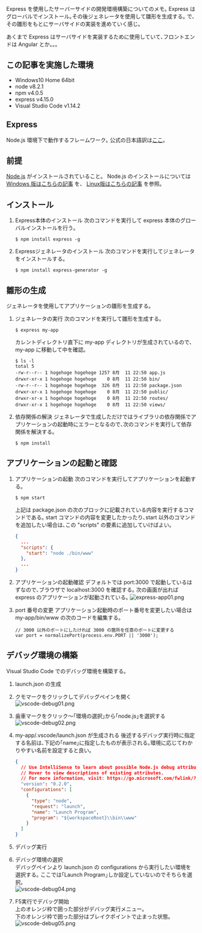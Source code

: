 Express を使用したサーバーサイドの開発環境構築についてのメモ｡
Express はグローバルでインストール｡その後ジェネレータを使用して雛形を生成する｡
で､その雛形をもとにサーバサイドの実装を進めていく感じ｡

あくまで Express はサーバサイドを実装するために使用していて､フロントエンドは Angular とか｡｡｡

## この記事を実施した環境
* Windows10 Home 64bit
* node v8.2.1
* npm v4.0.5
* express v4.15.0
* Visual Studio Code v1.14.2

## Express
Node.js 環境下で動作するフレームワーク｡
公式の日本語訳は[ここ](http://expressjs.com/ja/)｡

## 前提
[Node.js](https://nodejs.org/ja/) がインストールされていること。
Node.js のインストールについては [Windows 版はこちらの記事](http://qiita.com/ksh-fthr/items/fc8b015a066a36a40dc2) を、 [Linux版はこちらの記事](http://qiita.com/ksh-fthr/items/c272384f73f8e319733c) を参照。 

## インストール
1. Express本体のインストール
    次のコマンドを実行して express 本体のグローバルインストールを行う｡

    ```
    $ npm install express -g
    ```

1. Expressジェネレータのインストール
    次のコマンドを実行してジェネレータをインストールする｡

    ```
    $ npm install express-generator -g
    ```

## 雛形の生成
ジェネレータを使用してアプリケーションの雛形を生成する｡

1. ジェネレータの実行
    次のコマンドを実行して雛形を生成する｡

    ```
    $ express my-app
    ```

    カレントディレクトリ直下に my-app ディレクトリが生成されているので､ my-app に移動して中を確認｡

    ```
    $ ls -l
    total 5
    -rw-r--r-- 1 hogehoge hogehoge 1257 8月  11 22:50 app.js
    drwxr-xr-x 1 hogehoge hogehoge    0 8月  11 22:50 bin/
    -rw-r--r-- 1 hogehoge hogehoge  326 8月  11 22:50 package.json
    drwxr-xr-x 1 hogehoge hogehoge    0 8月  11 22:50 public/
    drwxr-xr-x 1 hogehoge hogehoge    0 8月  11 22:50 routes/
    drwxr-xr-x 1 hogehoge hogehoge    0 8月  11 22:50 views/
    ```

1. 依存関係の解決
ジェネレータで生成しただけではライブラリの依存関係でアプリケーションの起動時にエラーとなるので､次のコマンドを実行して依存関係を解決する｡

    ```
    $ npm install
    ```

## アプリケーションの起動と確認
1. アプリケーションの起動
    次のコマンドを実行してアプリケーションを起動する｡

    ```
    $ npm start
    ```

    上記は package.json の次のブロックに記載されている内容を実行するコマンドである｡
    start コマンドの内容を変更したかったり､start 以外のコマンドを追加したい場合は､この "scripts" の要素に追加していけばよい｡

    ```javascript:package.json
    {
      ...
      "scripts": {
        "start": "node ./bin/www"
      },
      ...
    }
    ```

1. アプリケーションの起動確認
    デフォルトでは port:3000 で起動しているはずなので､ブラウザで localhost:3000 を確認する｡
    次の画面が出れば express のアプリケーションが起動されている｡
    ![express-app01.png](https://qiita-image-store.s3.amazonaws.com/0/193342/6acd3193-e416-4c65-37a5-097d5ace467b.png)

1. port 番号の変更
    アプリケーション起動時のポート番号を変更したい場合は my-app/bin/www の次のコードを編集する｡

    ```javascirpt:my-app/bin/www
    // 3000 以外のポートにしたければ 3000 の箇所を任意のポートに変更する
    var port = normalizePort(process.env.PORT || '3000');
    ```

## デバッグ環境の構築
Visual Studio Code でのデバッグ環境を構築する｡

1. launch.json の生成

  1. クモマークをクリックしてデバッグペインを開く  
    ![vscode-debug01.png](https://qiita-image-store.s3.amazonaws.com/0/193342/4470b01e-5077-9ec4-ebb4-3a6121f92cd3.png)

  1. 歯車マークをクリック～｢環境の選択｣から｢node.js｣を選択する
    ![vscode-debug02.png](https://qiita-image-store.s3.amazonaws.com/0/193342/8a9ff1bf-ee9c-29de-7b29-8ecbe45d59fb.png)

  1. my-app/.vscode/launch.json が生成される 
  後述するデバッグ実行時に指定する名前は､下記の｢name｣に指定したものが表示される｡環境に応じてわかりやすい名前を設定すると良い｡

        ```javascript:生成されたlaunch.json
        {
          // Use IntelliSense to learn about possible Node.js debug attributes.
          // Hover to view descriptions of existing attributes.
          // For more information, visit: https://go.microsoft.com/fwlink/?linkid=830387
          "version": "0.2.0",
          "configurations": [
            {
              "type": "node",
              "request": "launch",
              "name": "Launch Program",
              "program": "${workspaceRoot}\\bin\\www"
            }
          ]
        }
        ```

1. デバッグ実行

  1. デバッグ環境の選択  
  デバッグペインより launch.json の configurations から実行したい環境を選択する｡
  ここでは｢Launch Program｣しか設定していないのでそちらを選択｡  
  ![vscode-debug04.png](https://qiita-image-store.s3.amazonaws.com/0/193342/8cb3f219-7e38-8881-5dbc-3bf3d0ec2966.png)

  1. F5実行でデバッグ開始  
  上のオレンジ枠で囲った部分がデバッグ実行メニュー｡  
  下のオレンジ枠で囲った部分はブレイクポイントで止まった状態｡
  ![vscode-debug05.png](https://qiita-image-store.s3.amazonaws.com/0/193342/ee72d483-4fe2-9d17-9c45-a3a57a57deed.png)


